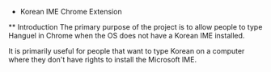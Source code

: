 * Korean IME Chrome Extension

** Introduction
The primary purpose of the project is to allow people to type Hanguel in Chrome when the OS does not have a Korean IME installed.

It is primarily useful for people that want to type Korean on a computer where they don't have rights to install the Microsoft IME.